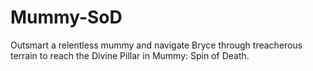 # Mummy-SoD
Outsmart a relentless mummy and navigate Bryce through treacherous terrain to reach the Divine Pillar in Mummy: Spin of Death.
